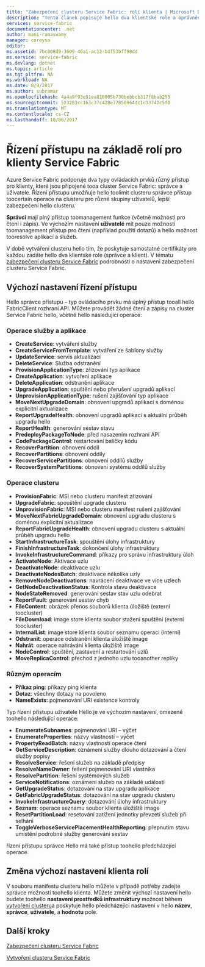 ```yaml
---
title: "Zabezpečení clusteru Service Fabric: rolí klienta | Microsoft Docs"
description: "Tento článek popisuje hello dva klientské role a oprávnění hello poskytuje toohello role."
services: service-fabric
documentationcenter: .net
author: mani-ramaswamy
manager: coreysa
editor: 
ms.assetid: 7bc808d9-3609-46a1-ac12-b4f53bff98dd
ms.service: service-fabric
ms.devlang: dotnet
ms.topic: article
ms.tgt_pltfrm: NA
ms.workload: NA
ms.date: 8/9/2017
ms.author: subramar
ms.openlocfilehash: 4a4a9f93e91ea816005b730bebbcb317f8bab255
ms.sourcegitcommit: 523283cc1b3c37c428e77850964dc1c33742c5f0
ms.translationtype: MT
ms.contentlocale: cs-CZ
ms.lasthandoff: 10/06/2017
---
```

# <a name="role-based-access-control-for-service-fabric-clients"></a>Řízení přístupu na základě rolí pro klienty Service Fabric
Azure Service Fabric podporuje dva typy ovládacích prvků různý přístup pro klienty, které jsou připojené tooa cluster Service Fabric: správce a uživatele. Řízení přístupu umožňuje hello toolimit clusteru správce přístup toocertain operace na clusteru pro různé skupiny uživatelů, lepší zabezpečení hello clusteru.  

**Správci** mají plný přístup toomanagement funkce (včetně možnosti pro čtení i zápis). Ve výchozím nastavení **uživatelé** mít pouze možnosti toomanagement přístup pro čtení (například použití dotazů) a hello možnost tooresolve aplikací a služeb.

V době vytváření clusteru hello tím, že poskytuje samostatné certifikáty pro každou zadáte hello dva klientské role (správce a klient). V tématu [zabezpečení clusteru Service Fabric](service-fabric-cluster-security.md) podrobnosti o nastavení zabezpečení clusteru Service Fabric.

## <a name="default-access-control-settings"></a>Výchozí nastavení řízení přístupu
Hello správce přístupu – typ ovládacího prvku má úplný přístup tooall hello FabricClient rozhraní API. Můžete provádět žádné čtení a zápisy na cluster Service Fabric hello, včetně hello následující operace:

### <a name="application-and-service-operations"></a>Operace služby a aplikace
* **CreateService**: vytváření služby                             
* **CreateServiceFromTemplate**: vytváření ze šablony služby                             
* **UpdateService**: servis aktualizací                             
* **DeleteService**: Služba odstranění                             
* **ProvisionApplicationType**: zřizování typ aplikace                             
* **CreateApplication**: vytvoření aplikace                               
* **DeleteApplication**: odstranění aplikace                             
* **UpgradeApplication**: spuštění nebo přerušení upgradů aplikací                             
* **UnprovisionApplicationType**: rušení zajišťování typ aplikace                             
* **MoveNextUpgradeDomain**: obnovení upgradů aplikací s doménou explicitní aktualizace                             
* **ReportUpgradeHealth**: obnovení upgradů aplikací s aktuální průběh upgradu hello                             
* **ReportHealth**: generování sestav stavu                             
* **PredeployPackageToNode**: před nasazením rozhraní API                            
* **CodePackageControl**: restartování balíčky kódu                             
* **RecoverPartition**: obnovení oddíl                             
* **RecoverPartitions**: obnovení oddíly                             
* **RecoverServicePartitions**: obnovení oddílů služby                             
* **RecoverSystemPartitions**: obnovení systému oddílů služby                             

### <a name="cluster-operations"></a>Operace clusteru
* **ProvisionFabric**: MSI nebo clusteru manifest zřizování                             
* **UpgradeFabric**: spouštění upgrade clusteru                             
* **UnprovisionFabric**: MSI nebo clusteru manifest rušení zajišťování                         
* **MoveNextFabricUpgradeDomain**: obnovení upgradu clusteru s doménou explicitní aktualizace                             
* **ReportFabricUpgradeHealth**: obnovení upgradu clusteru s aktuální průběh upgradu hello                             
* **StartInfrastructureTask**: spouštění úlohy infrastruktury                             
* **FinishInfrastructureTask**: dokončení úlohy infrastruktury                             
* **InvokeInfrastructureCommand**: příkazy pro správu infrastruktury úloh                              
* **ActivateNode**: Aktivace uzlu                             
* **DeactivateNode**: deaktivace uzlu                             
* **DeactivateNodesBatch**: deaktivace několika uzly                             
* **RemoveNodeDeactivations**: navrácení deaktivace ve více uzlech                             
* **GetNodeDeactivationStatus**: Kontrola stavu deaktivace                             
* **NodeStateRemoved**: generování sestav stav uzlu odebrat                             
* **ReportFault**: generování sestav chyb                             
* **FileContent**: obrázek přenos souborů klienta úložiště (externí toocluster)                             
* **FileDownload**: image store klienta soubor stažení spuštění (externí toocluster)                             
* **InternalList**: image store klienta soubor seznamu operaci (interní)                             
* **Odstranit**: operace odstranění klienta úložiště image                              
* **Nahrát**: operace nahrávání klienta úložiště image                             
* **NodeControl**: spuštění, zastavení a restartování uzlů                             
* **MoveReplicaControl**: přechod z jednoho uzlu tooanother repliky                             

### <a name="miscellaneous-operations"></a>Různým operacím
* **Příkaz ping**: příkazy ping klienta                             
* **Dotaz**: všechny dotazy na povoleno
* **NameExists**: pojmenování URI existence kontroly                             

Typ řízení přístupu uživatele Hello je ve výchozím nastavení, omezené toohello následující operace: 

* **EnumerateSubnames**: pojmenování URI – výčet                             
* **EnumerateProperties**: názvy vlastností – výčet                             
* **PropertyReadBatch**: názvy vlastností operace čtení                             
* **GetServiceDescription**: oznámení služby dlouho dotazování a čtení služby popisy                             
* **ResolveService**: řešení služeb na základě předpisy                             
* **ResolveNameOwner**: řešení pojmenování URI vlastníka                             
* **ResolvePartition**: řešení systémových služeb                             
* **ServiceNotifications**: oznámení služeb na základě událostí                             
* **GetUpgradeStatus**: dotazování na stav upgradu aplikace                             
* **GetFabricUpgradeStatus**: dotazování na stav upgradu clusteru                             
* **InvokeInfrastructureQuery**: dotazování úlohy infrastruktury                             
* **Seznam**: operace seznamu soubor klienta úložiště image                             
* **ResetPartitionLoad**: resetování zatížení jednotky převzetí služeb při selhání                             
* **ToggleVerboseServicePlacementHealthReporting**: přepnutím stavu umístění podrobné služby generování sestav                             

řízení přístupu správce Hello má také přístup toohello předcházející operace.

## <a name="changing-default-settings-for-client-roles"></a>Změna výchozí nastavení klienta rolí
V souboru manifestu clusteru hello můžete v případě potřeby zadejte správce možnosti toohello klienta. Můžete změnit výchozí nastavení hello budete toohello **nastavení prostředků infrastruktury** možnost během [vytvoření clusteru](service-fabric-cluster-creation-via-portal.md)a poskytuje hello předcházející nastavení v hello **název**, **správce**, **uživatele**, a **hodnotu** pole.

## <a name="next-steps"></a>Další kroky
[Zabezpečení clusteru Service Fabric](service-fabric-cluster-security.md)

[Vytvoření clusteru Service Fabric](service-fabric-cluster-creation-via-portal.md)

